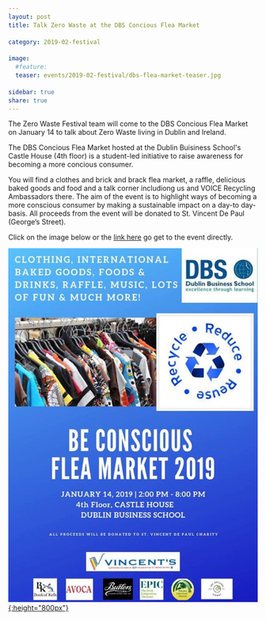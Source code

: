 ```yaml
---
layout: post
title: Talk Zero Waste at the DBS Concious Flea Market

category: 2019-02-festival

image:
  #feature: 
  teaser: events/2019-02-festival/dbs-flea-market-teaser.jpg

sidebar: true
share: true
---
```


The Zero Waste Festival team will come to the DBS Concious Flea Market on January 14 to talk about Zero Waste living in Dublin and Ireland.

The DBS Concious Flea Market hosted at the Dublin Buisiness School's Castle House (4th floor) is a student-led initiative to raise awareness for becoming a more concious consumer. 

You will find a clothes and brick and brack flea market, a raffle, delicious baked goods and food and a talk corner includiong us and VOICE Recycling Ambassadors there. The aim of the event is to highlight ways of becoming a more conscious consumer by making a sustainable impact on a day-to day-basis. All proceeds from the event will be donated to St. Vincent De Paul (George’s Street). 

Click on the image below or the [link here](https://www.facebook.com/events/2215766792027921/) go get to the event directly.

[![Zero Waste at the DBS Concious Flee Market](/images/events/2019-02-festival/dbs-flea-market-link.jpg "Zero Waste at the DBS Concious Flee Market"){:height="800px"}](https://www.facebook.com/events/2215766792027921/)<br>